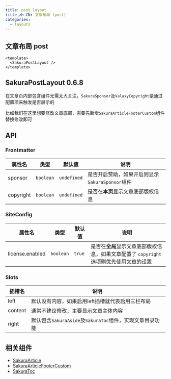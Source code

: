 ```yaml
---
title: post layout
title_zh-CN: 文章布局 (post)
categories:
  - layouts
---
```


## 文章布局 post

```vue
<template>
  <SakuraPostLayout />
</template>
```

## SakuraPostLayout <SupTag>0.6.8</SupTag>

在文章页内部包含组件无需太大关注，`SakuraSponsor`及`ValaxyCopyright`是通过配置项来触发是否展示的

比如我们在这里想要修改文章底部，需要先新增`SakuraArticleFooterCustom`组件替换修改即可

## API

### Frontmatter

| 属性名    | 类型      | 默认值      | 说明                                            |
| --------- | --------- | ----------- | ----------------------------------------------- |
| sponsor   | `boolean` | `undefined` | 是否开启赞助，如果开启则显示`SakuraSponsor`组件 |
| copyright | `boolean` | `undefined` | 是否在**本页**显示文章底部版权信息              |

### SiteConfig

| 属性名          | 类型      | 默认值 | 说明                                                                                    |
| --------------- | --------- | ------ | --------------------------------------------------------------------------------------- |
| license.enabled | `boolean` | `true` | 是否在**全局**显示文章底部版权信息，如果文章配置了 `copyright` 选项则优先使用文章的设置 |

### Slots

| 插槽名  | 说明                                                     |
| ------- | -------------------------------------------------------- |
| left    | 默认没有内容，如果启用left插槽就代表启用三栏布局         |
| content | 通常不建议修改，主要显示文章主体内容                     |
| right   | 默认包含`SakuraAside`及`SakuraToc`组件，实现文章目录功能 |

## 相关组件

- [SakuraArticle](/components/SakuraArticle)
- [SakuraArticleFooterCustom](/components-custom/SakuraArticleFooterCustom)
- [SakuraToc](/components/SakuraToc)
